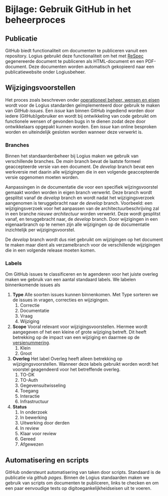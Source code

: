 # Bijlage: Gebruik GitHub in het beheerproces

## Publicatie
GitHub biedt functionaliteit om documenten te publiceren vanuit een
repository. Logius gebruikt deze functionaliteit om het met
[ReSpec](#bijlage-gebruik-respec) gegenereerde document te publiceren
als HTML-document en een PDF-document. Deze documenten worden automatisch
gekopieerd naar een publicatiewebsite onder Logiusbeheer.

## Wijzigingsvoorstellen
Het proces zoals beschreven onder
[operationeel beheer, wensen en eisen](#wensen-en-eisen)
wordt voor de Logius standarden geïmplementeerd door gebruik te maken
van _GitHub issues_. Een _issue_ kan binnen GitHub ingediend worden
door iedere (GitHub)gebruiker en wordt bij ontwikkeling van code
gebruikt om functionele wensen of gevonden bugs in te dienen zodat
deze door ontwikkelaars opgepakt kunnen worden. Een _issue_ kan
online besproken worden en uiteindelijk gesloten worden wanneer
deze verwerkt is.

### Branches
Binnen het standaardenbeheer bij Logius maken we gebruik van verschillende
branches. De _main_ branch bevat de laatste formeel geaccepteerde versie
van een document. De _develop_ branch bevat een werkversie met daarin alle
wijzigingen die in een volgende geaccepteerde versie opgenomen moeten
worden.

Aanpassingen in de documentatie die voor een specifiek wijzingsvoorstel
gemaakt worden worden in eigen branch verwerkt. Deze branch wordt gesplitst vanaf de _develop_ branch en wordt nadat het wijzigingsverzoek aangenomen
is teruggebracht naar de _develop_ branch. Voorbeeld: een wijzigingsverzoek
voor het aanpassen van de architectuurbeschrijving zal in een branche _nieuwe architectuur_ worden verwerkt. Deze wordt gesplitst vanaf, en
teruggebracht naar, de _develop_ branch. Door wijzigingen in een eigenaarbranch op te nemen zijn alle wijzigingen op de documentatie inzichtelijk per wijzigingsvoorstel.

De _develop_ branch wordt dus niet gebruikt om wijzigingen op het document
te maken maar dient als verzamelbranch voor de verschillende wijzigingen
die in een volgende release moeten komen.

### Labels
Om GitHub issues te classificeren en te agenderen voor het juiste overleg
maken we gebruik van een aantal standaard labels. We labelen binnenkomende
issues als

1. **Type** Alle soorten issues kunnen binnenkomen. Met Type sorteren we
   de issues in vragen, correcties en wijzigingen.
   1. Correctie
   2. Documentatie
   3. Vraag
   4. Wijziging
2. **Scope** Vooral relevant voor wijzigingsvoorstellen. Hiermee wordt
   aangegeven of het een kleine of grote wijziging betreft. Dit heeft
   betrekking op de impact van een wijziging en daarmee op de
   [versienummering](#bijlage-versie-nummering-digikoppeling-onderdelen).
   1. Klein
   2. Groot
3. **Overleg** Het label Overleg heeft alleen betrekking op wijzigingsvoorstellen.
   Wanneer deze labels gebruikt worden wordt het voorstel geagendeerd voor het betreffende overleg.
   1. TO-DK
   2. TO-Auth
   3. Gegevensuitwisseling
   4. Toegang
   5. Interactie
   6. Infrastructuur
4. **Status**
   1. In onderzoek
   2. In bewerking
   3. Uitwerking door derden
   4. In review
   5. Klaar voor review
   6. Gereed   
   7. Afgewezen

## Automatisering en scripts
GitHub ondersteunt automatisering van taken door scripts. Standaard
is de publicatie via _github pages_. Binnen de Logius standaarden maken
we gebruik van scripts om documenten te publiceren, links te checken en om een paar eenvoudige
tests op digitoegankelijkheidseisen uit te voeren.
